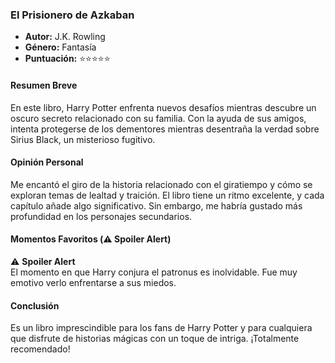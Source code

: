 ### **El Prisionero de Azkaban**  
- **Autor:** J.K. Rowling  
- **Género:** Fantasía  
- **Puntuación:** ⭐⭐⭐⭐⭐  

#### Resumen Breve  
En este libro, Harry Potter enfrenta nuevos desafíos mientras descubre un oscuro secreto relacionado con su familia. Con la ayuda de sus amigos, intenta protegerse de los dementores mientras desentraña la verdad sobre Sirius Black, un misterioso fugitivo.  

#### Opinión Personal  
Me encantó el giro de la historia relacionado con el giratiempo y cómo se exploran temas de lealtad y traición. El libro tiene un ritmo excelente, y cada capítulo añade algo significativo. Sin embargo, me habría gustado más profundidad en los personajes secundarios.  

#### Momentos Favoritos (⚠️ Spoiler Alert)  
⚠️ **Spoiler Alert**  
El momento en que Harry conjura el patronus es inolvidable. Fue muy emotivo verlo enfrentarse a sus miedos.  

#### Conclusión  
Es un libro imprescindible para los fans de Harry Potter y para cualquiera que disfrute de historias mágicas con un toque de intriga. ¡Totalmente recomendado!  
